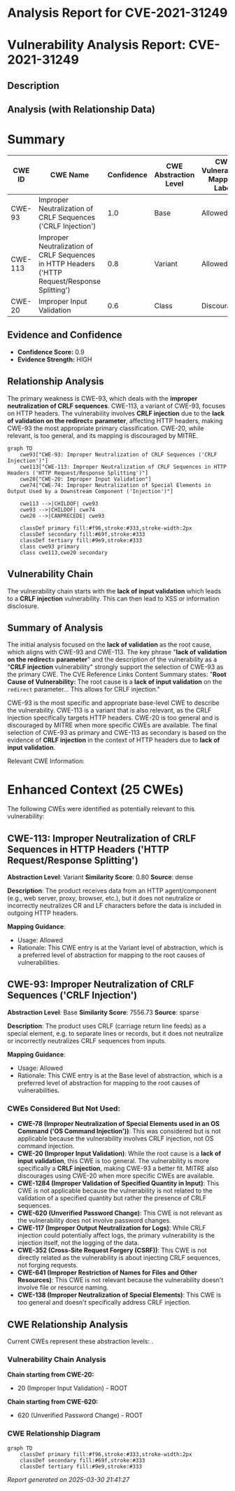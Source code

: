 # Analysis Report for CVE-2021-31249

# Vulnerability Analysis Report: CVE-2021-31249

## Description



## Analysis (with Relationship Data)

# Summary
| CWE ID | CWE Name | Confidence | CWE Abstraction Level | CWE Vulnerability Mapping Label | CWE-Vulnerability Mapping Notes |
|---|---|---|---|---|---|
| CWE-93 | Improper Neutralization of CRLF Sequences ('CRLF Injection') | 1.0 | Base | Allowed | Primary CWE |
| CWE-113 | Improper Neutralization of CRLF Sequences in HTTP Headers ('HTTP Request/Response Splitting') | 0.8 | Variant | Allowed | Secondary Candidate |
| CWE-20 | Improper Input Validation | 0.6 | Class | Discouraged | Secondary Candidate |

## Evidence and Confidence

*   **Confidence Score:** 0.9
*   **Evidence Strength:** HIGH

## Relationship Analysis
The primary weakness is CWE-93, which deals with the **improper neutralization of CRLF sequences**. CWE-113, a variant of CWE-93, focuses on HTTP headers. The vulnerability involves **CRLF injection** due to the **lack of validation on the redirect= parameter**, affecting HTTP headers, making CWE-93 the most appropriate primary classification. CWE-20, while relevant, is too general, and its mapping is discouraged by MITRE.

```mermaid
graph TD
    cwe93["CWE-93: Improper Neutralization of CRLF Sequences ('CRLF Injection')"]
    cwe113["CWE-113: Improper Neutralization of CRLF Sequences in HTTP Headers ('HTTP Request/Response Splitting')"]
    cwe20["CWE-20: Improper Input Validation"]
    cwe74["CWE-74: Improper Neutralization of Special Elements in Output Used by a Downstream Component ('Injection')"]

    cwe113 -->|CHILDOF| cwe93
    cwe93 -->|CHILDOF| cwe74
    cwe20 -->|CANPRECEDE| cwe93

    classDef primary fill:#f96,stroke:#333,stroke-width:2px
    classDef secondary fill:#69f,stroke:#333
    classDef tertiary fill:#9e9,stroke:#333
    class cwe93 primary
    class cwe113,cwe20 secondary
```

## Vulnerability Chain
The vulnerability chain starts with the **lack of input validation** which leads to a **CRLF injection** vulnerability. This can then lead to XSS or information disclosure.

## Summary of Analysis
The initial analysis focused on the **lack of validation** as the root cause, which aligns with CWE-93 and CWE-113. The key phrase "**lack of validation on the redirect= parameter**" and the description of the vulnerability as a "**CRLF injection** vulnerability" strongly support the selection of CWE-93 as the primary CWE. The CVE Reference Links Content Summary states: "**Root Cause of Vulnerability:** The root cause is a **lack of input validation** on the `redirect` parameter... This allows for CRLF injection."

CWE-93 is the most specific and appropriate base-level CWE to describe the vulnerability. CWE-113 is a variant that is also relevant, as the CRLF injection specifically targets HTTP headers. CWE-20 is too general and is discouraged by MITRE when more specific CWEs are available. The final selection of CWE-93 as primary and CWE-113 as secondary is based on the evidence of **CRLF injection** in the context of HTTP headers due to **lack of input validation**.

Relevant CWE Information:

# Enhanced Context (25 CWEs)
The following CWEs were identified as potentially relevant to this vulnerability:

## CWE-113: Improper Neutralization of CRLF Sequences in HTTP Headers ('HTTP Request/Response Splitting')
**Abstraction Level**: Variant
**Similarity Score**: 0.80
**Source**: dense

**Description**:
The product receives data from an HTTP agent/component (e.g., web server, proxy, browser, etc.), but it does not neutralize or incorrectly neutralizes CR and LF characters before the data is included in outgoing HTTP headers.

**Mapping Guidance**:
- Usage: Allowed
- Rationale: This CWE entry is at the Variant level of abstraction, which is a preferred level of abstraction for mapping to the root causes of vulnerabilities.

## CWE-93: Improper Neutralization of CRLF Sequences ('CRLF Injection')
**Abstraction Level**: Base
**Similarity Score**: 7556.73
**Source**: sparse

**Description**:
The product uses CRLF (carriage return line feeds) as a special element, e.g. to separate lines or records, but it does not neutralize or incorrectly neutralizes CRLF sequences from inputs.

**Mapping Guidance**:
- Usage: Allowed
- Rationale: This CWE entry is at the Base level of abstraction, which is a preferred level of abstraction for mapping to the root causes of vulnerabilities.

### CWEs Considered But Not Used:

*   **CWE-78 (Improper Neutralization of Special Elements used in an OS Command ('OS Command Injection'))**: This was considered but is not applicable because the vulnerability involves CRLF injection, not OS command injection.
*   **CWE-20 (Improper Input Validation)**: While the root cause is a **lack of input validation**, this CWE is too general. The vulnerability is more specifically a **CRLF injection**, making CWE-93 a better fit. MITRE also discourages using CWE-20 when more specific CWEs are available.
*   **CWE-1284 (Improper Validation of Specified Quantity in Input)**: This CWE is not applicable because the vulnerability is not related to the validation of a specified quantity but rather the presence of CRLF sequences.
*   **CWE-620 (Unverified Password Change)**: This CWE is not relevant as the vulnerability does not involve password changes.
*   **CWE-117 (Improper Output Neutralization for Logs)**: While CRLF injection could potentially affect logs, the primary vulnerability is the injection itself, not the logging of the data.
*   **CWE-352 (Cross-Site Request Forgery (CSRF))**: This CWE is not directly related as the vulnerability is about injecting CRLF sequences, not forging requests.
*   **CWE-641 (Improper Restriction of Names for Files and Other Resources)**: This CWE is not relevant because the vulnerability doesn't involve file or resource naming.
*   **CWE-138 (Improper Neutralization of Special Elements)**: This CWE is too general and doesn't specifically address CRLF injection.


## CWE Relationship Analysis

Current CWEs represent these abstraction levels: .


### Vulnerability Chain Analysis

**Chain starting from CWE-20:**
- 20 (Improper Input Validation) - ROOT


**Chain starting from CWE-620:**
- 620 (Unverified Password Change) - ROOT



### CWE Relationship Diagram

```mermaid
graph TD
    classDef primary fill:#f96,stroke:#333,stroke-width:2px
    classDef secondary fill:#69f,stroke:#333
    classDef tertiary fill:#9e9,stroke:#333
```



*Report generated on 2025-03-30 21:41:27*
